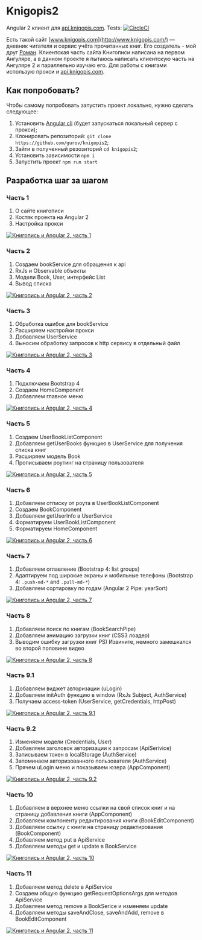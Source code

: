 # Knigopis2 

Angular 2 клиент для [api.knigopis.com](https://github.com/knigopis/api.knigopis.com). Tests: [![CircleCI](https://circleci.com/gh/gurov/knigopis2/tree/master.svg?style=svg&circle-token=17f0b5b5162c47741913d49d9fafcaa6232ca61a)](https://circleci.com/gh/gurov/knigopis2/tree/master)

Есть такой сайт [www.knigopis.com](http://www.knigopis.com/) — дневник читателя и сервис учёта прочитанных книг. Его создатель - мой друг [Роман](http://github.com/rnixik). Клиентская часть сайта Книгописи написана на первом Ангуляре, а в данном проекте я пытаюсь написать клиентскую часть на Ангуляре 2 и параллельно изучаю его. Для работы с книгами использую прокси и [api.knigopis.com](https://github.com/knigopis/api.knigopis.com).

## Как попробовать?
Чтобы самому попробовать запустить проект локально, нужно сделать следующее:
1) Установить [Angular cli](https://cli.angular.io/) (будет запускаться локальный сервер с прокси);
2) Клонировать репозиторий: `git clone https://github.com/gurov/knigopis2`;
3) Зайти в полученный резозиторий `cd knigopis2`;
4) Установить зависимости `npm i`
5) Запустить проект `npm run start`

## Разработка шаг за шагом

### Часть 1

1) О сайте книгописи
2) Костяк проекта на Angular 2
3) Настройка прокси

[![Книгопись и Angular 2, часть 1](http://img.youtube.com/vi/yC49u1Y5faE/mqdefault.jpg)](http://www.youtube.com/watch?v=yC49u1Y5faE "Книгопись и Angular 2, часть 1")

### Часть 2

1) Создаем bookService для обращения к api
2) RxJs и Observable объекты
4) Модели Book, User, интерфейс List
3) Вывод списка

[![Книгопись и Angular 2, часть 2](http://img.youtube.com/vi/TSANCWd1kNk/mqdefault.jpg)](http://www.youtube.com/watch?v=TSANCWd1kNk "Книгопись и Angular 2, часть 2")


### Часть 3

1) Обработка ошибок для bookService
2) Расширяем настройки прокси
4) Добавляем UserService
3) Выносим обработку запросов к http сервису в отдельный файл

[![Книгопись и Angular 2, часть 3](http://img.youtube.com/vi/HbL1dmYIhdQ/mqdefault.jpg)](http://www.youtube.com/watch?v=HbL1dmYIhdQ "Книгопись и Angular 2, часть 3")

### Часть 4

1) Подключаем Bootstrap 4
2) Создаем HomeComponent
3) Добавляем главное меню

[![Книгопись и Angular 2, часть 4](http://img.youtube.com/vi/s42urb3xkzY/mqdefault.jpg)](http://www.youtube.com/watch?v=s42urb3xkzY "Книгопись и Angular 2, часть 4")

### Часть 5

1) Создаем UserBookListComponent
2) Добавляем getUserBooks функцию в UserService для получения списка книг
3) Расширяем модель Book
4) Прописываем роутинг на страницу пользователя

[![Книгопись и Angular 2, часть 5](http://img.youtube.com/vi/DGSUFjsutnw/mqdefault.jpg)](http://www.youtube.com/watch?v=DGSUFjsutnw "Книгопись и Angular 2, часть 5")

### Часть 6

1) Добавляем отписку от роута в UserBookListComponent
2) Создаем BookComponent
3) Добавляем getUserInfo в UserService
4) Форматируем UserBookListComponent
4) Форматируем HomeComponent

[![Книгопись и Angular 2, часть 6](http://img.youtube.com/vi/Nt9FXoWvKpI/mqdefault.jpg)](http://www.youtube.com/watch?v=Nt9FXoWvKpI "Книгопись и Angular 2, часть 6")

### Часть 7

1) Добавляем оглавление (Bootstrap 4: list groups)
2) Адаптируем под широкие экраны и мобильные телефоны (Bootstrap 4: `.push-md-*` and `.pull-md-*`)
3) Добавляем сортировку по годам (Angular 2 Pipe: yearSort)

[![Книгопись и Angular 2, часть 7](http://img.youtube.com/vi/iwFsj2p3VOg/mqdefault.jpg)](http://www.youtube.com/watch?v=iwFsj2p3VOg "Книгопись и Angular 2, часть 7")

### Часть 8

1) Добавляем поиск по книгам (BookSearchPipe)
2) Добавляем анимацию загрузки книг (CSS3 лоадер)
3) Выводим ошибку загрузки книг
PS) Извините, немного замешкался во второй половине видео

[![Книгопись и Angular 2, часть 8](http://img.youtube.com/vi/dzLO7Irev6I/mqdefault.jpg)](http://www.youtube.com/watch?v=dzLO7Irev6I "Книгопись и Angular 2, часть 8")

### Часть 9.1

1) Добавляем виджет авторизации (uLogin)
2) Добавляем initAuth функцию в window (RxJs Subject, AuthService)
3) Получаем access-token (UserService, getCredentials, httpPost)

[![Книгопись и Angular 2, часть 9.1](http://img.youtube.com/vi/DMHXDjKqsn0/mqdefault.jpg)](http://www.youtube.com/watch?v=DMHXDjKqsn0 "Книгопись и Angular 2, часть 9.1")

### Часть 9.2

1) Изменяем модели (Credentials, User)
2) Добавляем заголовок авторизации к запросам (ApiSerivice)
3) Записываем токен в localStorage (AuthService)
4) Запоминаем авторизованного пользователя (AuthService)
4) Прячем uLogin меню и показываем юзера (AppComponent)

[![Книгопись и Angular 2, часть 9.2](http://img.youtube.com/vi/kOzXQXm6Aks/mqdefault.jpg)](http://www.youtube.com/watch?v=kOzXQXm6Aks "Книгопись и Angular 2, часть 9.2")

### Часть 10

1) Добавляем в верхнее меню ссылки на свой список книг и на страницу добавления книги (AppComponent)
2) Добавляем компоненту редактирования книги (BookEditComponent)
3) Добавляем ссылку с книги на страницу редактирования (BookComponent)
4) Добавляем метод put в ApiService
5) Добавляем методы get и update в BookService

[![Книгопись и Angular 2, часть 10](http://img.youtube.com/vi/KFVFLhlFko8/mqdefault.jpg)](http://www.youtube.com/watch?v=KFVFLhlFko8 "Книгопись и Angular 2, часть 10")

### Часть 11

1) Добавляем метод delete в ApiService
2) Создаем общую функцию getRequestOptionsArgs для методов ApiService
3) Добавляем метод remove а BookSerice и изменяем update
4) Добавляем методы saveAndClose, saveAndAdd, remove в BookEditComponent

[![Книгопись и Angular 2, часть 11](http://img.youtube.com/vi/EW-Cgu5fA1w/mqdefault.jpg)](http://www.youtube.com/watch?v=EW-Cgu5fA1w "Книгопись и Angular 2, часть 11")


